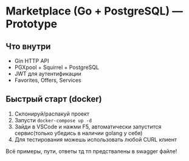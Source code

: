 # Marketplace (Go + PostgreSQL) — Prototype

## Что внутри
- Gin HTTP API
- PGXpool + Squirrel + PostgreSQL
- JWT для аутентификации
- Favorites, Offers, Services

## Быстрый старт (docker)
1. Склонируй/распакуй проект
2. Запусти `docker-compose up -d`
3. Зайди в VSCode и нажми F5, автоматически запустится сервис(только убедись в наличии golang у себя)
4. Для тестирования можешь использовать любой CURL клиент

Всё примеры, пути, ответы тд тп предствалены в swagger файле!